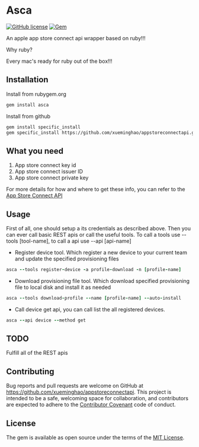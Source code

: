# Asca

[![GitHub license](https://img.shields.io/github/license/xueminghao/appstoreconnectapi)](https://github.com/xueminghao/appstoreconnectapi/blob/master/LICENSE.txt)
[![Gem](https://img.shields.io/gem/v/asca)](https://rubygems.org/gems/asca)

An apple app store connect api wrapper based on ruby!!!

Why ruby?

Every mac's ready for ruby out of the box!!!

## Installation

Install from rubygem.org

``` sh
gem install asca
```

Install from github

``` sh
gem install specific_install
gem specific_install https://github.com/xueminghao/appstoreconnectapi.git
```

## What you need

1. App store connect key id
1. App store connect issuer ID
1. App store connect private key

For more details for how and where to get these info, you can refer to the [App Store Connect API](https://developer.apple.com/documentation/appstoreconnectapi/generating_tokens_for_api_requests)

## Usage

First of all, one should setup a its credentials as described above. Then you can ever call basic REST apis or call the useful tools. To call a tools use --tools [tool-name], to call a api use --api [api-name]

* Register device tool. Which register a new device to your current team and update the specified provisioning files

```ruby
asca --tools register-device -a profile-download -n [profile-name]
```

* Download provisioning file tool. Which download specified provisioning file to local disk and install it as needed

```ruby
asca --tools download-profile --name [profile-name] --auto-install
```

* Call device get api, you can call list the all registered devices.

```ruby
asca --api device --method get
```

## TODO

Fulfill all of the REST apis

## Contributing

Bug reports and pull requests are welcome on GitHub at https://github.com/xueminghao/appstoreconnectapi. This project is intended to be a safe, welcoming space for collaboration, and contributors are expected to adhere to the [Contributor Covenant](http://contributor-covenant.org) code of conduct.

## License

The gem is available as open source under the terms of the [MIT License](https://opensource.org/licenses/MIT).
